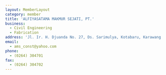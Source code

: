 ```yaml
---
layout: MemberLayout
category: member
title: 'ALFIYASATAMA MAKMUR SEJATI, PT.'
business:
  - Civil Engineering
  - Fabrication
address: 'Jl. Ir. H. Djuanda No. 27, Ds. Sarimulya, Kotabaru, Karawang'
email:
  - ams_const@yahoo.com
phone:
  - (0264) 304701
fax:
  - (0264) 304702
---
```

